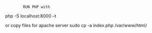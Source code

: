       		RUN PHP with 
php -S localhost:8000 –t 

or copy files for apache server
sudo cp -a index.php /var/www/html/